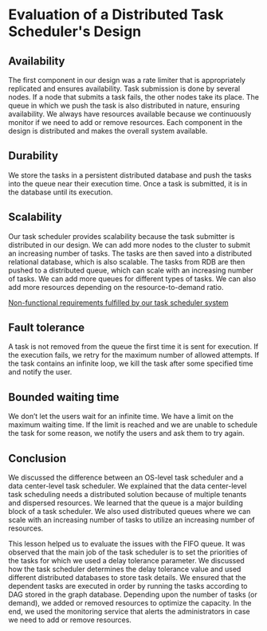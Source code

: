# Evaluation of a Distributed Task Scheduler's Design
## Availability
The first component in our design was a rate limiter that is appropriately replicated and ensures availability. Task submission is done by several nodes. If a node that submits a task fails, the other nodes take its place. The queue in which we push the task is also distributed in nature, ensuring availability. We always have resources available because we continuously monitor if we need to add or remove resources. Each component in the design is distributed and makes the overall system available.

## Durability
We store the tasks in a persistent distributed database and push the tasks into the queue near their execution time. Once a task is submitted, it is in the database until its execution.

## Scalability
Our task scheduler provides scalability because the task submitter is distributed in our design. We can add more nodes to the cluster to submit an increasing number of tasks. The tasks are then saved into a distributed relational database, which is also scalable. The tasks from RDB are then pushed to a distributed queue, which can scale with an increasing number of tasks. We can add more queues for different types of tasks. We can also add more resources depending on the resource-to-demand ratio.

[Non-functional requirements fulfilled by our task scheduler system](./evaluation.jpg)

## Fault tolerance
A task is not removed from the queue the first time it is sent for execution. If the execution fails, we retry for the maximum number of allowed attempts. If the task contains an infinite loop, we kill the task after some specified time and notify the user.

## Bounded waiting time
We don’t let the users wait for an infinite time. We have a limit on the maximum waiting time. If the limit is reached and we are unable to schedule the task for some reason, we notify the users and ask them to try again.

## Conclusion
We discussed the difference between an OS-level task scheduler and a data center-level task scheduler. We explained that the data center-level task scheduling needs a distributed solution because of multiple tenants and dispersed resources. We learned that the queue is a major building block of a task scheduler. We also used distributed queues where we can scale with an increasing number of tasks to utilize an increasing number of resources.

This lesson helped us to evaluate the issues with the FIFO queue. It was observed that the main job of the task scheduler is to set the priorities of the tasks for which we used a delay tolerance parameter. We discussed how the task scheduler determines the delay tolerance value and used different distributed databases to store task details. We ensured that the dependent tasks are executed in order by running the tasks according to DAG stored in the graph database. Depending upon the number of tasks (or demand), we added or removed resources to optimize the capacity. In the end, we used the monitoring service that alerts the administrators in case we need to add or remove resources.
